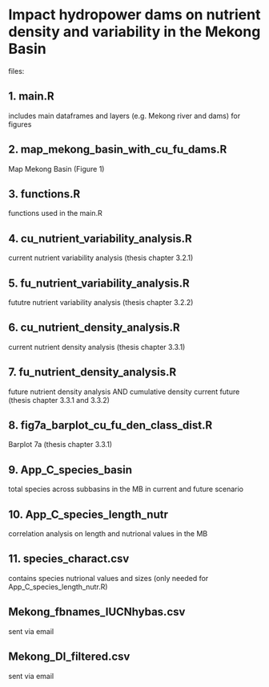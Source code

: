 # Impact hydropower dams on nutrient density and variability in the Mekong Basin

files:
## 1. main.R 
includes main dataframes and layers (e.g. Mekong river and dams) for figures

## 2. map_mekong_basin_with_cu_fu_dams.R
Map Mekong Basin (Figure 1)

## 3. functions.R 
functions used in the main.R

## 4. cu_nutrient_variability_analysis.R 
current nutrient variability analysis (thesis chapter 3.2.1)

## 5. fu_nutrient_variability_analysis.R 
fututre nutrient variability analysis (thesis chapter 3.2.2)

## 6. cu_nutrient_density_analysis.R 
current nutrient density analysis (thesis chapter 3.3.1)

## 7. fu_nutrient_density_analysis.R 
future nutrient density analysis AND cumulative density current future (thesis chapter 3.3.1 and 3.3.2)

## 8. fig7a_barplot_cu_fu_den_class_dist.R 
Barplot 7a (thesis chapter 3.3.1)

## 9. App_C_species_basin 
total species across subbasins in the MB in current and future scenario

## 10. App_C_species_length_nutr 
correlation analysis on length and nutrional values in the MB

## 11. species_charact.csv
contains species nutrional values and sizes (only needed for App_C_species_length_nutr.R)

## Mekong_fbnames_IUCNhybas.csv
sent via email

## Mekong_DI_filtered.csv
sent via email

